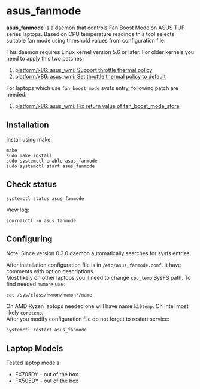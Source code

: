 asus_fanmode
============

**asus_fanmode** is a daemon that controls Fan Boost Mode on ASUS TUF series laptops. Based on CPU temperature readings this tool selects suitable fan mode using threshold values from configuration file.
  
This daemon requires Linux kernel version 5.6 or later. For older kernels you need to apply this two patches:  
1. [platform/x86: asus_wmi: Support throttle thermal policy](https://patchwork.kernel.org/patch/11292813/)
2. [platform/x86: asus_wmi: Set throttle thermal policy to default](https://patchwork.kernel.org/patch/11292815/)
  
For laptops which use `fan_boost_mode` sysfs entry, following patch are needed:  
1. [platform/x86: asus_wmi: Fix return value of fan_boost_mode_store](https://patchwork.kernel.org/patch/11419937/)
  
Installation
------------
Install using make:
```
make
sudo make install
sudo systemctl enable asus_fanmode
sudo systemctl start asus_fanmode
```
  
Check status
------------
```
systemctl status asus_fanmode
```
  
View log:
```
journalctl -u asus_fanmode
```
  
Configuring
-----------
Note: Since version 0.3.0 daemon automatically searches for sysfs entries.  
  
After installation configuration file is in `/etc/asus_fanmode.conf`. It have comments with option descriptions.  
Most likely on other laptops you'll need to change `cpu_temp` SysFS path. To find needed `hwmonX` use:
```
cat /sys/class/hwmon/hwmon*/name
```
On AMD Ryzen laptops needed one will have name `k10temp`. On Intel most likely `coretemp`.  
After you modify configuration file do not forget to restart service:
```
systemctl restart asus_fanmode
```
  
Laptop Models
-------------
Tested laptop models:  
* FX705DY - out of the box
* FX505DY - out of the box
